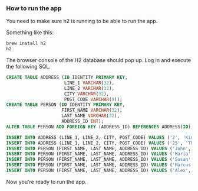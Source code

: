 ### How to run the app

You need to make sure h2 is running to be able to run the app.

Something like this:

```bash
brew install h2
h2
```

The browser console of the H2 database should pop up. Log in and execute the following SQL.

```sql
CREATE TABLE ADDRESS (ID IDENTITY PRIMARY KEY,
                      LINE_1 VARCHAR(32),
                      LINE_2 VARCHAR(32),
                      CITY VARCHAR(32),
                      POST_CODE VARCHAR(9));
CREATE TABLE PERSON (ID IDENTITY PRIMARY KEY,
                     FIRST_NAME VARCHAR(32),
                     LAST_NAME VARCHAR(32),
                     ADDRESS_ID INT);
ALTER TABLE PERSON ADD FOREIGN KEY (ADDRESS_ID) REFERENCES ADDRESS(ID);

INSERT INTO ADDRESS (LINE_1, LINE_2, CITY, POST_CODE) VALUES ('2', 'Kingsway', 'London', 'SE3 5TE');
INSERT INTO ADDRESS (LINE_1, LINE_2, CITY, POST_CODE) VALUES ('25', 'The Ridge', 'Bedford', 'MK17 3XS');
INSERT INTO PERSON (FIRST_NAME, LAST_NAME, ADDRESS_ID) VALUES ('John', 'Adams', 1);
INSERT INTO PERSON (FIRST_NAME, LAST_NAME, ADDRESS_ID) VALUES ('Maria', 'Adams', 1);
INSERT INTO PERSON (FIRST_NAME, LAST_NAME, ADDRESS_ID) VALUES ('Susan', 'Smith', 2);
INSERT INTO PERSON (FIRST_NAME, LAST_NAME, ADDRESS_ID) VALUES ('Marcus', 'Smith', 2);
INSERT INTO PERSON (FIRST_NAME, LAST_NAME, ADDRESS_ID) VALUES ('Alex', 'Smith', 2);
```

Now you're ready to run the app.
